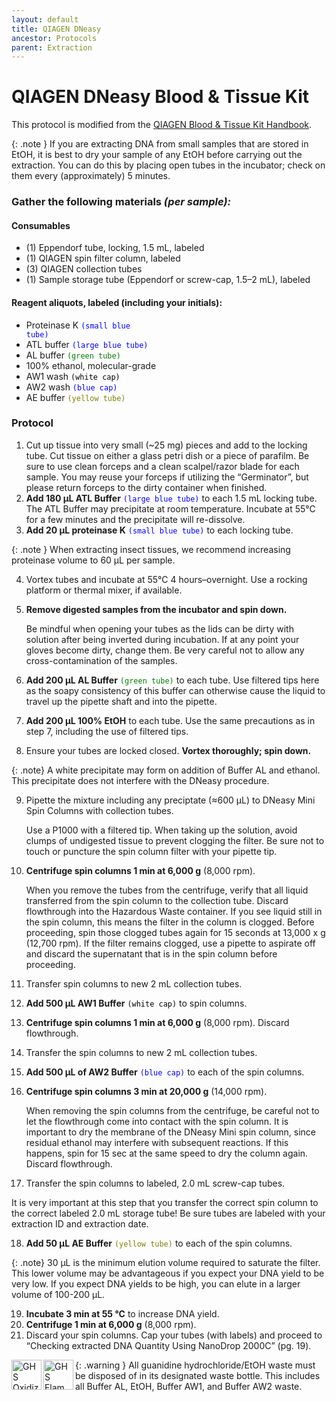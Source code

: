 ```yaml
---
layout: default
title: QIAGEN DNeasy
ancestor: Protocols
parent: Extraction
---
```


# QIAGEN DNeasy Blood & Tissue Kit
This protocol is modified from the [QIAGEN Blood & Tissue Kit Handbook](https://www.qiagen.com/ec/resources/download.aspx?id=68f29296-5a9f-40fa-8b3d-1c148d0b3030&lang=en).

{: .note }
If you are extracting DNA from small samples that are stored in EtOH, it is best to dry your sample of any EtOH before carrying out the extraction. You can do this by placing open tubes in the incubator; check on them every (approximately) 5 minutes.

### Gather the following materials _(per sample):_

#### Consumables
- (1) Eppendorf tube, locking, 1.5 mL, labeled
- (1) QIAGEN spin filter column, labeled
- (3) QIAGEN collection tubes
- (1) Sample storage tube (Eppendorf or screw-cap, 1.5–2 mL), labeled
#### Reagent aliquots, labeled (including your initials):
- Proteinase K <code style="color : blue">(small blue tube)</code>
- ATL buffer <code style="color : blue">(large blue tube)</code>
- AL buffer <code style="color : green">(green tube)</code>
- 100% ethanol, molecular-grade
- AW1 wash <code style="color : black">(white cap)</code>
- AW2 wash <code style="color : blue">(blue cap)</code>
- AE buffer <code style="color : olive">(yellow tube)</code>

### Protocol

1. Cut up tissue into very small (~25 mg) pieces and add to the locking tube.
    Cut tissue on either a glass petri dish or a piece of parafilm. Be sure to use clean forceps and a clean scalpel/razor blade for each sample. You may reuse your forceps if utilizing the “Germinator”, but please return forceps to the dirty container when finished.
2. **Add 180 µL ATL Buffer** <code style="color : blue">(large blue tube)</code> to each 1.5 mL locking tube.
    The ATL Buffer may precipitate at room temperature. Incubate at 55°C for a few minutes and the precipitate will re-dissolve.
3. **Add 20 µL proteinase K** <code style="color : blue">(small blue tube)</code> to each locking tube.

{: .note } 
When extracting insect tissues, we recommend increasing proteinase volume to 60 µL per sample.

4. Vortex tubes and incubate at 55°C 4 hours–overnight. Use a rocking platform or thermal mixer, if available.
5. **Remove digested samples from the incubator and spin down.**

    Be mindful when opening your tubes as the lids can be dirty with solution after being inverted during incubation. If at any point your gloves become dirty, change them.  Be very careful not to allow any cross-contamination of the samples.
    
6. **Add 200 µL AL Buffer** <code style="color : green">(green tube)</code> to each tube. Use filtered tips here as the soapy consistency of this buffer can otherwise cause the liquid to travel up the pipette shaft and into the pipette.
7. **Add 200 µL 100% EtOH** to each tube. Use the same precautions as in step 7, including the use of filtered tips.
8. Ensure your tubes are locked closed. **Vortex thoroughly; spin down.**

{: .note} 
A white precipitate may form on addition of Buffer AL and ethanol. This precipitate does not interfere with the DNeasy procedure.

9. Pipette the mixture including any preciptate (≈600 µL) to DNeasy Mini Spin Columns with collection tubes. 

    Use a P1000 with a filtered tip. When taking up the solution, avoid clumps of undigested tissue to prevent clogging the filter. Be sure not to touch or puncture the spin column filter with your pipette tip.

10. **Centrifuge spin columns 1 min at 6,000 g** (8,000 rpm). 

    When you remove the tubes from the centrifuge, verify that all liquid transferred from the spin column to the collection tube. Discard flowthrough into the Hazardous Waste container. If you see liquid still in the spin column, this means the filter in the column is clogged. Before proceeding, spin those clogged tubes again for 15 seconds at 13,000 x g (12,700 rpm). If the filter remains clogged, use a pipette to aspirate off and discard the supernatant that is in the spin column before proceeding.

11. Transfer spin columns to new 2 mL collection tubes.
12. **Add 500 µL AW1 Buffer** <code style="color : black">(white cap)</code> to spin columns.
13. **Centrifuge spin columns 1 min at 6,000 g** (8,000 rpm). Discard flowthrough.
14. Transfer the spin columns to new 2 mL collection tubes.
15. **Add 500 µL of AW2 Buffer** <code style="color : blue">(blue cap)</code> to each of the spin columns.
16. **Centrifuge spin columns 3 min at 20,000 g** (14,000 rpm). 

    When removing the spin columns from the centrifuge, be careful not to let the flowthrough come into contact with the spin column. It is important to dry the membrane of the DNeasy Mini spin column, since residual ethanol may interfere with subsequent reactions. If this happens, spin for 15 sec at the same speed to dry the column again. Discard flowthrough.

17. Transfer the spin columns to labeled, 2.0 mL screw-cap tubes. 

It is very important at this step that you transfer the correct spin column to the correct labeled 2.0 mL storage tube! Be sure tubes are labeled with your extraction ID and extraction date.

18. **Add 50 µL AE Buffer** <code style="color : olive">(yellow tube)</code> to each of the spin columns.

{: .note} 
30 µL is the minimum elution volume required to saturate the filter. This lower volume may be advantageous if you expect your DNA yield to be very low.
If you expect DNA yields to be high, you can elute in a larger volume of 100-200 µL. 

19. **Incubate 3 min at 55 °C** to increase DNA yield.
20. **Centrifuge 1 min at 6,000 g** (8,000 rpm).
21. Discard your spin columns. Cap your tubes (with labels) and proceed to “Checking extracted DNA Quantity Using NanoDrop 2000C” (pg. 19).

{: .warning }
<img src='https://github.com/CCG-CAS/gh-pages/blob/main/assets/GHS-oxidizing.png?raw=true'
    alt="GHS Oxidizing" 
    width='48'
    align='left'>
<img src='https://github.com/CCG-CAS/gh-pages/blob/main/assets/GHS-flammable.png?raw=true'
    alt='GHS Flammable'
    width="48"
    align='left'>
All guanidine hydrochloride/EtOH waste must be disposed of in its designated waste bottle. This includes all Buffer AL, EtOH, Buffer AW1, and Buffer AW2 waste.


